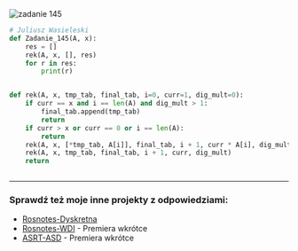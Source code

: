 <picture>
  <source srcset="../../srt/zbior_zadan/145.png" media="(prefers-color-scheme: light)">
  <source srcset="../../srt/zbior_zadan/black_145.png" media="(prefers-color-scheme: dark)">
  <img src="../../srt/zbior_zadan/black_145.png" alt="zadanie 145">
</picture>

```python
# Juliusz Wasieleski
def Zadanie_145(A, x):
    res = []
    rek(A, x, [], res)
    for r in res:
        print(r)


def rek(A, x, tmp_tab, final_tab, i=0, curr=1, dig_mult=0):
    if curr == x and i == len(A) and dig_mult > 1:
        final_tab.append(tmp_tab)
        return
    if curr > x or curr == 0 or i == len(A):
        return
    rek(A, x, [*tmp_tab, A[i]], final_tab, i + 1, curr * A[i], dig_mult + 1)
    rek(A, x, tmp_tab, final_tab, i + 1, curr, dig_mult)
    return



```

---
### Sprawdź też moje inne projekty z odpowiedziami:
- [Rosnotes-Dyskretna](https://github.com/kamilGie/Rosnotes-Dyskretna)
- [Rosnotes-WDI](https://github.com/kamilGie/Rosnotes-WDI) - Premiera wkrótce
- [ASRT-ASD](https://github.com/kamilGie/Rosnotes-Dyskretna) - Premiera wkrótce
